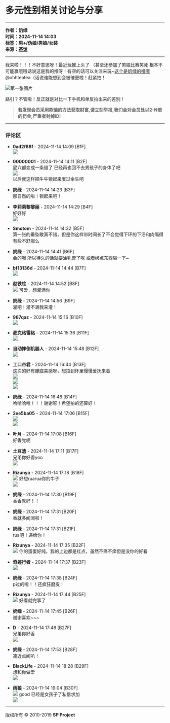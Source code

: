# 多元性别相关讨论与分享

---

**作者：奶绿**  
**时间：2024-11-14 14:03**  
**标签：男+/伪娘/男娘/女装**  
**来源：[茶馆](https://www.snow-plus.net/read.php?tid-2369023.html)**  

---

我来啦！！！不好意思呀！最近玩推上头了 （甚至还参加了男娘比赛笑死 根本不可能赢哦哦话说这是我的推呀！有空的话可以关注来玩~[这个是奶绿的推哦](https://x.com/ohhteatea)@ohhteatea（话说谁能想到会被催更啦！赶紧拍！

![第一张图片](images/post/smile/smallface/face101.jpg)

路引？不管啦！反正就是对比一下手机和单反拍出来的差别！

> **若发现会员采用欺骗的方法获取财富,请立刻举报,我们会对会员处以2-N倍的罚金,严重者封掉ID!**

---

### 评论区

- **0ad2f88f** - 2024-11-14 14:09 \[B1F\]  
  ![](images/post/smile/smallface/face017.jpg)
  
- **00000001** - 2024-11-14 14:11 \[B2F\]  
  屁穴都变成一条缝了 已经再也回不去男孩子的身体了吧  
  ![](images/post/smile/smallface/face026.jpg)  
  以后就这样把牛牛锁起来度过余生吧

- **奶绿** - 2024-11-14 14:23 \[B3F\]  
  那自然的啦！锁起来吧！

- **李莉莉黎黎丽** - 2024-11-14 14:29 \[B4F\]  
  好好好  
  ![](images/post/smile/smallface/face076.jpg)

- **Smotom** - 2024-11-14 14:32 \[B5F\]  
  第一张的垂坠敢真不错，但是你这样带时间长了不会觉得下环的下沿和肉隔得有些不舒服么

- **奶绿** - 2024-11-14 14:41 \[B6F\]  
  会的哦 所以待久的话就要涂乳膏了呢 或者绑点东西隔一下~

- **bf13136d** - 2024-11-14 14:44 \[B7F\]  
  ![](images/post/smile/smallface/face077.gif)

- **赵铁柱** - 2024-11-14 14:52 \[B8F\]  
  ![](images/post/smile/smallface/face077.gif) 可爱，想灌满你

- **奶绿** - 2024-11-14 14:56 \[B9F\]  
  灌吧！灌不满我来灌！

- **987qaz** - 2024-11-14 15:16 \[B10F\]  
  ![](images/post/smile/smallface/face059.jpg)

- **麦克格雷格** - 2024-11-14 15:36 \[B11F\]  
  ![](images/post/smile/smallface/face077.gif)

- **自动摔倒机器人** - 2024-11-14 15:48 \[B12F\]  
  ![](images/post/smile/smallface/face027.jpg)

- **工口帝君** - 2024-11-14 16:44 \[B13F\]  
  这次的好有朦胧美感呀，想拉到怀里慢慢爱抚来着  
  ![](images/post/smile/smallface/face017.jpg)  
  ![](images/post/smile/smallface/face017.jpg)  
  ![](images/post/smile/smallface/face017.jpg)

- **奶绿** - 2024-11-14 16:48 \[B14F\]  
  哈哈哈哈！！！谢谢呀！希望拍的还算好！

- **2ee5ba05** - 2024-11-14 17:06 \[B15F\]  
  ![](images/post/smile/smallface/face077.gif)  
  ![](images/post/smile/smallface/face077.gif)

- **叶月** - 2024-11-14 17:08 \[B16F\]  
  好香党呢

- **土豆渣** - 2024-11-14 17:11 \[B17F\]  
  兄弟你好香yoo  
  ![](images/post/smile/smallface/face009.jpg)

- **Rizunya** - 2024-11-14 17:18 \[B18F\]  
  ![](images/post/smile/smallface/face084.jpg) 好想ruarua你的牛子  
  ![](images/post/smile/smallface/face084.jpg)

- **奶绿** - 2024-11-14 17:30 \[B19F\]  
  香香就好！！

- **奶绿** - 2024-11-14 17:31 \[B20F\]  
  香就多闻闻啦！

- **奶绿** - 2024-11-14 17:31 \[B21F\]  
  rua吧！递给你！

- **Rizunya** - 2024-11-14 17:35 \[B22F\]  
  ![](images/post/smile/smallface/face084.jpg) 你的蛋蛋好纯，我的上边都是红点，虽然不痛不痒但是没你的好看

- **奇迹行者** - 2024-11-14 17:37 \[B23F\]  
  ![](images/post/smile/smallface/face077.gif)

- **奶绿** - 2024-11-14 17:38 \[B24F\]  
  p过的啦！！还疯狂磨皮！

- **Rizunya** - 2024-11-14 17:44 \[B25F\]  
  ![](images/post/smile/smallface/face111.jpg) 好看就完事了

- **奶绿** - 2024-11-14 17:45 \[B26F\]  
  谢谢喜欢~~~

- **D** - 2024-11-14 17:48 \[B27F\]  
  兄弟你好香  
  ![](images/post/smile/smallface/face111.jpg)

- **奶绿** - 2024-11-14 17:53 \[B28F\]  
  凑近点闻叭！

- **BlackLife** - 2024-11-14 18:28 \[B29F\]  
  想和你做爱  
  ![](images/post/smile/smallface/face111.jpg)

- **雨狼** - 2024-11-14 19:04 \[B30F\]  
  ![](images/post/smile/smallface/face113.jpg) good 已经是女孩子了私信求加  
  ![](images/post/smile/smallface/face111.jpg)

---

版权所有 © 2010-2019 **SP Project**